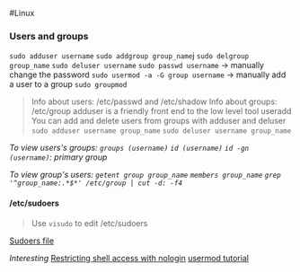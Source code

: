 #Linux 
### Users and groups
`sudo adduser username`
`sudo addgroup group_name`j
`sudo delgroup group_name`
`sudo deluser username`
`sudo passwd username` -> manually change the password
`sudo usermod -a -G group username` -> manually add a user to a group
`sudo groupmod`
>Info about users: /etc/passwd and /etc/shadow
>Info about groups: /etc/group
>adduser is a friendly front end to the low level tool useradd	
> You can add and delete users from groups with adduser and deluser
> `sudo adduser username group_name`
> `sudo deluser username group_name`

*To view users's groups:
`groups (username)`
`id (username)`
`id -gn (username)`: primary group*

*To view group's users:
`getent group group_name`
`members group_name`
`grep '^group_name:.*$*' /etc/group | cut -d: -f4`*

#### /etc/sudoers
>Use `visudo` to edit /etc/sudoers

[Sudoers file](https://centoshelp.org/security/sudo-an-advanced-howto/)

*Interesting*
[Restricting shell access with nologin](https://www.cyberciti.biz/tips/howto-linux-shell-restricting-access.html)
[usermod tutorial](https://linuxhandbook.com/usermod-command/)